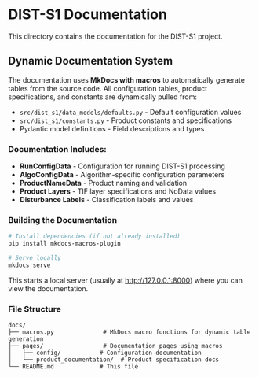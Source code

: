 # DIST-S1 Documentation

This directory contains the documentation for the DIST-S1 project.

## Dynamic Documentation System

The documentation uses **MkDocs with macros** to automatically generate tables from the source code. All configuration tables, product specifications, and constants are dynamically pulled from:

- `src/dist_s1/data_models/defaults.py` - Default configuration values
- `src/dist_s1/constants.py` - Product constants and specifications
- Pydantic model definitions - Field descriptions and types

### Documentation Includes:

- **RunConfigData** - Configuration for running DIST-S1 processing
- **AlgoConfigData** - Algorithm-specific configuration parameters  
- **ProductNameData** - Product naming and validation
- **Product Layers** - TIF layer specifications and NoData values
- **Disturbance Labels** - Classification labels and values

### Building the Documentation

```bash
# Install dependencies (if not already installed)
pip install mkdocs-macros-plugin

# Serve locally
mkdocs serve
```

This starts a local server (usually at http://127.0.0.1:8000) where you can view the documentation.

### File Structure

```
docs/
├── macros.py              # MkDocs macro functions for dynamic table generation
├── pages/                 # Documentation pages using macros
│   ├── config/           # Configuration documentation  
│   └── product_documentation/  # Product specification docs
└── README.md             # This file
```


